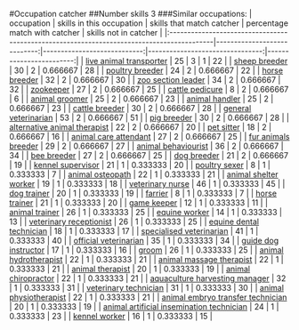 #Occupation catcher
##Number skills 3
###Similar occupations:
| occupation                                                                                |   skills in this occupation |   skills that match catcher |   percentage match with catcher |   skills not in catcher |
|:------------------------------------------------------------------------------------------|----------------------------:|----------------------------:|--------------------------------:|------------------------:|
| [live animal transporter](live_animal_transporter.md)                                     |                          25 |                           3 |                        1        |                      22 |
| [sheep breeder](sheep_breeder.md)                                                         |                          30 |                           2 |                        0.666667 |                      28 |
| [poultry breeder](poultry_breeder.md)                                                     |                          24 |                           2 |                        0.666667 |                      22 |
| [horse breeder](horse_breeder.md)                                                         |                          32 |                           2 |                        0.666667 |                      30 |
| [zoo section leader](zoo_section_leader.md)                                               |                          34 |                           2 |                        0.666667 |                      32 |
| [zookeeper](zookeeper.md)                                                                 |                          27 |                           2 |                        0.666667 |                      25 |
| [cattle pedicure](cattle_pedicure.md)                                                     |                           8 |                           2 |                        0.666667 |                       6 |
| [animal groomer](animal_groomer.md)                                                       |                          25 |                           2 |                        0.666667 |                      23 |
| [animal handler](animal_handler.md)                                                       |                          25 |                           2 |                        0.666667 |                      23 |
| [cattle breeder](cattle_breeder.md)                                                       |                          30 |                           2 |                        0.666667 |                      28 |
| [general veterinarian](general_veterinarian.md)                                           |                          53 |                           2 |                        0.666667 |                      51 |
| [pig breeder](pig_breeder.md)                                                             |                          30 |                           2 |                        0.666667 |                      28 |
| [alternative animal therapist](alternative_animal_therapist.md)                           |                          22 |                           2 |                        0.666667 |                      20 |
| [pet sitter](pet_sitter.md)                                                               |                          18 |                           2 |                        0.666667 |                      16 |
| [animal care attendant](animal_care_attendant.md)                                         |                          27 |                           2 |                        0.666667 |                      25 |
| [fur animals breeder](fur_animals_breeder.md)                                             |                          29 |                           2 |                        0.666667 |                      27 |
| [animal behaviourist](animal_behaviourist.md)                                             |                          36 |                           2 |                        0.666667 |                      34 |
| [bee breeder](bee_breeder.md)                                                             |                          27 |                           2 |                        0.666667 |                      25 |
| [dog breeder](dog_breeder.md)                                                             |                          21 |                           2 |                        0.666667 |                      19 |
| [kennel supervisor](kennel_supervisor.md)                                                 |                          21 |                           1 |                        0.333333 |                      20 |
| [poultry sexer](poultry_sexer.md)                                                         |                           8 |                           1 |                        0.333333 |                       7 |
| [animal osteopath](animal_osteopath.md)                                                   |                          22 |                           1 |                        0.333333 |                      21 |
| [animal shelter worker](animal_shelter_worker.md)                                         |                          19 |                           1 |                        0.333333 |                      18 |
| [veterinary nurse](veterinary_nurse.md)                                                   |                          46 |                           1 |                        0.333333 |                      45 |
| [dog trainer](dog_trainer.md)                                                             |                          20 |                           1 |                        0.333333 |                      19 |
| [farrier](farrier.md)                                                                     |                           8 |                           1 |                        0.333333 |                       7 |
| [horse trainer](horse_trainer.md)                                                         |                          21 |                           1 |                        0.333333 |                      20 |
| [game keeper](game_keeper.md)                                                             |                          12 |                           1 |                        0.333333 |                      11 |
| [animal trainer](animal_trainer.md)                                                       |                          26 |                           1 |                        0.333333 |                      25 |
| [equine worker](equine_worker.md)                                                         |                          14 |                           1 |                        0.333333 |                      13 |
| [veterinary receptionist](veterinary_receptionist.md)                                     |                          26 |                           1 |                        0.333333 |                      25 |
| [equine dental technician](equine_dental_technician.md)                                   |                          18 |                           1 |                        0.333333 |                      17 |
| [specialised veterinarian](specialised_veterinarian.md)                                   |                          41 |                           1 |                        0.333333 |                      40 |
| [official veterinarian](official_veterinarian.md)                                         |                          35 |                           1 |                        0.333333 |                      34 |
| [guide dog instructor](guide_dog_instructor.md)                                           |                          17 |                           1 |                        0.333333 |                      16 |
| [groom](groom.md)                                                                         |                          26 |                           1 |                        0.333333 |                      25 |
| [animal hydrotherapist](animal_hydrotherapist.md)                                         |                          22 |                           1 |                        0.333333 |                      21 |
| [animal massage therapist](animal_massage_therapist.md)                                   |                          22 |                           1 |                        0.333333 |                      21 |
| [animal therapist](animal_therapist.md)                                                   |                          20 |                           1 |                        0.333333 |                      19 |
| [animal chiropractor](animal_chiropractor.md)                                             |                          22 |                           1 |                        0.333333 |                      21 |
| [aquaculture harvesting manager](aquaculture_harvesting_manager.md)                       |                          32 |                           1 |                        0.333333 |                      31 |
| [veterinary technician](veterinary_technician.md)                                         |                          31 |                           1 |                        0.333333 |                      30 |
| [animal physiotherapist](animal_physiotherapist.md)                                       |                          22 |                           1 |                        0.333333 |                      21 |
| [animal embryo transfer technician](animal_embryo_transfer_technician.md)                 |                          20 |                           1 |                        0.333333 |                      19 |
| [animal artificial insemination technician](animal_artificial_insemination_technician.md) |                          24 |                           1 |                        0.333333 |                      23 |
| [kennel worker](kennel_worker.md)                                                         |                          16 |                           1 |                        0.333333 |                      15 |
